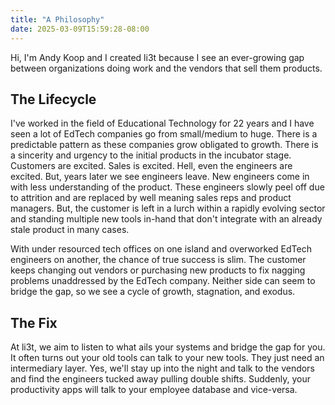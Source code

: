```yaml
---
title: "A Philosophy"
date: 2025-03-09T15:59:28-08:00
---
```


Hi, I'm Andy Koop and I created li3t because I see an ever-growing gap between organizations doing work and the vendors that sell them products. 

## The Lifecycle

I've worked in the field of Educational Technology for 22 years and I have seen a lot of EdTech companies go from small/medium to huge. There is a predictable pattern as these companies grow obligated to growth. There is a sincerity and urgency to the initial products in the incubator stage. Customers are excited. Sales is excited. Hell, even the engineers are excited. But, years later we see engineers leave. New engineers come in with less understanding of the product. These engineers slowly peel off due to attrition and are replaced by well meaning sales reps and product managers. But, the customer is left in a lurch within a rapidly evolving sector and standing multiple new tools in-hand that don't integrate with an already stale product in many cases. 

With under resourced tech offices on one island and overworked EdTech engineers on another, the chance of true success is slim. The customer keeps changing out vendors or purchasing new products to fix nagging problems unaddressed by the EdTech company. Neither side can seem to bridge the gap, so we see a cycle of growth, stagnation, and exodus. 

## The Fix

At li3t, we aim to listen to what ails your systems and bridge the gap for you. It often turns out your old tools can talk to your new tools. They just need an intermediary layer. Yes, we'll stay up into the night and talk to the vendors and find the engineers tucked away pulling double shifts. Suddenly, your productivity apps will talk to your employee database and vice-versa. 
